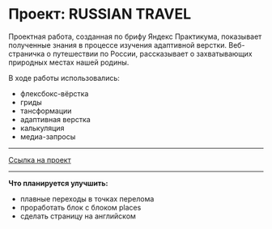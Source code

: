 # Проект: RUSSIAN TRAVEL  

Проектная работа, созданная по брифу Яндекс Практикума, показывает полученные знания в процессе изучения адаптивной верстки. Веб-страничка о путешествии по России, рассказывает о захватывающих природных местах нашей родины.  
  

В ходе работы использовались:  
* флексбокс-вёрстка  
* гриды  
* тансформации  
* адаптивная верстка  
* калькуляция  
* медиа-запросы
  
____   
[Ссылка на проект](https://olgasivyuk.github.io/russian-travel/)  

____ 
**Что планируется улучшить:**
- плавные переходы в точках перелома
- проработать блок с блоком places 
- сделать страницу на английском